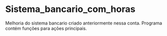 # Sistema_bancario_com_horas
Melhoria do sistema bancario criado anteriormente nessa conta. Programa contém funções para ações principais.
